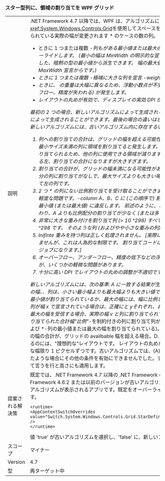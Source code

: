 ### <a name="wpf-grid-allocation-of-space-to-star-columns"></a>スター型列に、領域の割り当てを WPF グリッド

|   |   |
|---|---|
|説明|.NET Framework 4.7 以降では、WPF は、アルゴリズムに置き換えられますを<xref:System.Windows.Controls.Grid>を使用してスペースを割り当てる *-列です。 これに割り当てられている実際の幅が変更されます * のケースの数の列。<ul><li>ときに 1 つまたは複数 *-列もがある最小値または最大の幅をその列の割り当てを比例をオーバーライドします。 (最小の幅は MinWidth の明示的な宣言から、または列のコンテンツから取得した、暗黙の型の最小値から派生できます。 幅の最大値のみで明示的に定義できます、MaxWidth 宣言からです。)</li><li>ときに 1 つまたは複数 *-極端に大きな列を宣言 *-weight、10 を超える ^298 です。</li><li>ときに、* の重量は大幅に異なるため、浮動小数点が不安定になる (オーバーフロー、アンダー フロー、精度が失われる) が発生します。</li><li>レイアウトの丸めが有効で、ディスプレイの実効 DPI が十分に高い場合。</li></ul>最初の 2 つの場合、新しいアルゴリズムによって生成される幅は大きく異なる、古いアルゴリズムによって生成されることができます。最後の場合の違いはピクセルである最大で 1 つまたは 2 つ。新しいアルゴリズムには、古いアルゴリズム内に存在するいくつかのバグが修正されます。<ol><li>列への割り当ての合計は、グリッドの幅を超える可能性があります。 この問題は、比例配分が最小サイズ未満の列に領域を割り当てると発生します。 このアルゴリズムでは最小サイズが割り当てられるため、他の列に使用できる領域が減ります。 ある場合ありません *、列に割り当てる左、割り当ての合計になりますが大きすぎます。</li><li>割り当ての合計が、グリッドの幅未満になる可能性があります。 これは、デュアル 1 が比例配分の列に割り当てがなしで、最大サイズよりも大きい場合に発生する問題 *-、余裕期間を使用して左の列です。</li><li>2 つ * の列にない比例割り当てを受け取ることができます、* の重み。 これは問題 1、2 よりも軽度な問題です。*-column A、B、C に (この順序で) 割り当てると、B の比例配分共有はその最小値 (または最大値) に違反します。 前述のように、これによって列 C に使用できる領域が変わり、A よりも比例配分の割り当てが少なく (または多く) なります。</li><li>非常に大きな重み付けを割り当て列 (&gt; 10 ^298) すべてとして扱われますいました重み 10 ^298 です。 そのような列 (およびやや小さな重みの列) の比例配分の差は考慮されません。</li><li>Inifinte 重みを持つ列は正しく処理されません。 [実際には重みを無限大に設定することはできませんが、これは人為的な制限です。 割り当てコードは制限を処理しようとしますが、無効なジョブになります。]</li><li>オーバーフロー、アンダーフロー、精度の低下などの浮動小数点精度の問題を回避していますが、いくつかの軽微な問題があります。</li><li>十分に高い DPI でレイアウトの丸めの調整が不適切です。</li></ol>新しいアルゴリズムには、次の基準: A に一致する結果が生成されます。 割り当てられている実際の幅、*、列は、小さい最小幅よりも最大幅よりも大きい値ではありません。B. 各<em>ではない列には、最小値が割り当てられているか、最大の幅には、幅に比例してが割り当てられてその<em>-重み。2 つの列が幅 x で宣言されている場合は、正確に</em>と y</em>それぞれ、およびどちらの列は、その最小値または最大の幅を受信する場合、実際の幅 v と列に割り当てられている w で同じ比率: v/w = = x/y.C. 割り当てられた合計幅&quot;比例&quot;*-を制約付きの列に割り当て列が使用可能な領域に等しい (自動修正、および *-列の最小値または最大の幅を割り当てられている)。 たとえば、0 可能性があります、最小の幅の合計が、グリッドの availbable 幅を超える場合。D. これらすべてのステートメントを解釈するのには、&quot;理想的な&quot;レイアウトです。 レイアウトの丸めが有効な場合の実際の幅とは異なる最適な幅限り 1 ピクセルずつです。古いアルゴリズムでは、(A) を受け入れられますが、上記で説明したような場合にその他の条件を有効にできませんでした。すべての列と幅がこの記事の内容について言うを行と高さにも適用します。|
|提案される解決策|既定では、.NET Framework 4.7 以降の .NET Framework のバージョンを対象に対象とする .NET Framework 4.6.2 または以前のバージョンが古いアルゴリズムを参照して、アプリの中に、新しいアルゴリズムが表示されるアプリです。既定をオーバーライドするには、次の構成設定を使用します。<pre><code class="language-xml">&lt;runtime&gt;&#13;&#10;&lt;AppContextSwitchOverrides value=&quot;Switch.System.Windows.Controls.Grid.StarDefinitionsCanExceedAvailableSpace=true&quot; /&gt;&#13;&#10;&lt;/runtime&gt;&#13;&#10;</code></pre>値 'true' が古いアルゴリズムを選択し、'false' に、新しいアルゴリズムを選択します。|
|スコープ|マイナー|
|Version|4.7|
|型|再ターゲット中|

